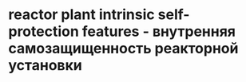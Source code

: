 # reactor plant intrinsic self-protection features - внутренняя самозащищенность реакторной установки
